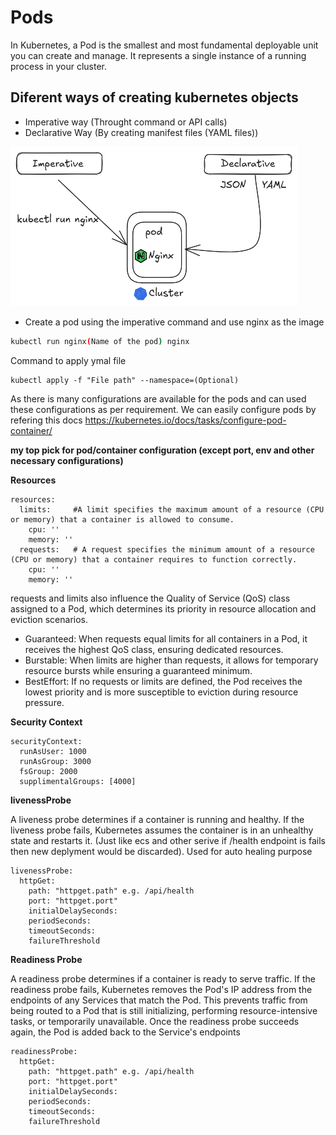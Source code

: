 # Pods
In Kubernetes, a Pod is the smallest and most fundamental deployable unit you can create and manage. It represents a single instance of a running process in your cluster. 

## Diferent ways of creating kubernetes objects
- Imperative way (Throught command or API calls)
- Declarative Way (By creating manifest files (YAML files))

![alt text](image.png)

- Create a pod using the imperative command and use nginx as the image

```bash 
kubectl run nginx(Name of the pod) nginx
```

Command to apply ymal file 

```
kubectl apply -f "File path" --namespace=(Optional)
```

As there is many configurations are available for the pods and can used these configurations as per requirement. We can easily configure pods by refering this docs 
https://kubernetes.io/docs/tasks/configure-pod-container/ 

__my top pick for pod/container configuration (except port, env and other necessary configurations)__

__Resources__
```
resources:
  limits:     #A limit specifies the maximum amount of a resource (CPU or memory) that a container is allowed to consume. 
    cpu: ''
    memory: ''
  requests:   # A request specifies the minimum amount of a resource (CPU or memory) that a container requires to function correctly.
    cpu: ''
    memory: ''
```
requests and limits also influence the Quality of Service (QoS) class assigned to a Pod, which determines its priority in resource allocation and eviction scenarios.

  - Guaranteed: When requests equal limits for all containers in a Pod, it receives the highest QoS class, ensuring dedicated resources.
  - Burstable: When limits are higher than requests, it allows for temporary resource bursts while ensuring a guaranteed minimum.
  - BestEffort: If no requests or limits are defined, the Pod receives the lowest priority and is more susceptible to eviction during resource pressure.

 __Security Context__
 
 ```
 securityContext:
   runAsUser: 1000
   runAsGroup: 3000
   fsGroup: 2000
   supplimentalGroups: [4000]
 ```

__livenessProbe__

A liveness probe determines if a container is running and healthy. If the liveness probe fails, Kubernetes assumes the container is in an unhealthy state and restarts it. (Just like ecs and other serive if /health endpoint is fails then new deplyment would be discarded). Used for auto healing purpose

```
livenessProbe:
  httpGet:
    path: "httpget.path" e.g. /api/health
    port: "httpget.port"
    initialDelaySeconds: 
    periodSeconds: 
    timeoutSeconds: 
    failureThreshold
```

__Readiness Probe__

A readiness probe determines if a container is ready to serve traffic. If the readiness probe fails, Kubernetes removes the Pod's IP address from the endpoints of any Services that match the Pod. This prevents traffic from being routed to a Pod that is still initializing, performing resource-intensive tasks, or temporarily unavailable. Once the readiness probe succeeds again, the Pod is added back to the Service's endpoints

```
readinessProbe:
  httpGet:
    path: "httpget.path" e.g. /api/health
    port: "httpget.port"
    initialDelaySeconds: 
    periodSeconds: 
    timeoutSeconds: 
    failureThreshold
```